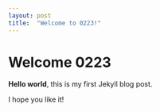 ```yaml
---
layout: post
title:  "Welcome to 0223!"
---
```


# Welcome 0223

**Hello world**, this is my first Jekyll blog post.

I hope you like it!